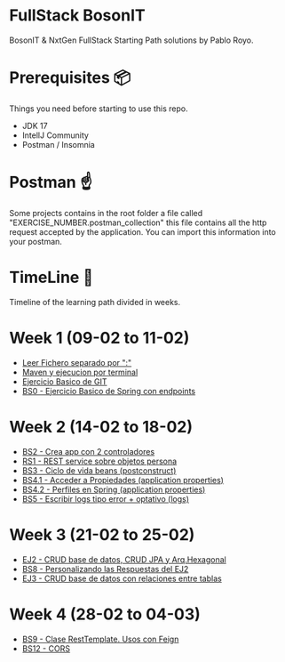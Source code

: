 # FullStack BosonIT
BosonIT & NxtGen FullStack Starting Path solutions by Pablo Royo.

# Prerequisites 📦
Things you need before starting to use this repo.

* JDK 17
* IntellJ Community
* Postman / Insomnia

# Postman  ☝
Some projects contains in the root folder a file called "EXERCISE_NUMBER.postman_collection" 
this file contains all the http request accepted by the application. You can import this information 
into your postman.

# TimeLine 🚩️
Timeline of the learning path divided in weeks.

# Week 1 (09-02 to 11-02)
- [Leer Fichero separado por ":"](./Week-1/ex1)
- [Maven y ejecucion por terminal](./Week-1/ex2)
- [Ejercicio Basico de GIT](./Week-1/ex3)
- [BS0 - Ejercicio Basico de Spring con endpoints](./Week-1/ex4)

# Week 2 (14-02 to 18-02)
- [BS2 - Crea app con 2 controladores](./Week-2/ex5)
- [RS1 - REST service sobre objetos persona](./Week-2/ex6)
- [BS3 - Ciclo de vida beans (postconstruct)](./Week-2/ex7)
- [BS4.1 - Acceder a Propiedades (application properties)](./Week-2/ex8)
- [BS4.2 - Perfiles en Spring (application properties)](./Week-2/ex9)
- [BS5 - Escribir logs tipo error + optativo (logs)](./Week-2/ex10)

# Week 3 (21-02 to 25-02)
- [EJ2 - CRUD base de datos, CRUD JPA y Arq.Hexagonal](./Week-3/ex11)
- [BS8 - Personalizando las Respuestas del EJ2](./Week-3/ex12)
- [EJ3 - CRUD base de datos con relaciones entre tablas](./Week-3/ex13)

# Week 4 (28-02 to 04-03)
- [BS9 - Clase RestTemplate. Usos con Feign](./Week-4/ex14)
- [BS12 - CORS](./Week-4/ex15)